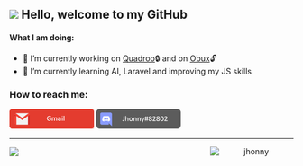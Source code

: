 ## <img width="5%" src="https://cdn2.scratch.mit.edu/get_image/gallery/365192_170x100.png" />  Hello, welcome to my GitHub

#### What I am doing:
- 🔭 I’m currently working on [Quadroo](https://quadroo.com.br/)🔒 and on [Obux](https://github.com/jonatasfernandespimenta/Obux)🔓
- 🌱 I’m currently learning AI, Laravel and improving my JS skills

### How to reach me: 
 <a href="mailto:jonatas.fernandes.pimenta@gmail.com"><img width=150 src="./GmailTag.png" /></a>
 <img width=150 src="./DiscordTag.png" />

<hr>

<p align="center" style="display: flex; align-items: center; justify-content: space-around">
<img width=600 src="https://github-readme-stats.vercel.app/api?username=jonatasfernandespimenta&theme=blueberry&show_icons=true" />
 
<img width=250 src="https://github-readme-stats.vercel.app/api/top-langs?username=jonatasfernandespimenta&show_icons=true&theme=blueberry&hide_border=true&cache_seconds=1800&locale=en" alt="jhonny" />

  </p>


